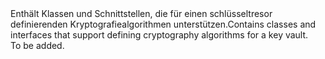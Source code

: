 <Namespace Name="Microsoft.Azure.KeyVault.Cryptography">
  <Docs>
    <summary><span data-ttu-id="d8643-101">Enthält Klassen und Schnittstellen, die für einen schlüsseltresor definierenden Kryptografiealgorithmen unterstützen.</span><span class="sxs-lookup"><span data-stu-id="d8643-101">Contains classes and interfaces that support defining cryptography algorithms for a key vault.</span></span></summary> 
    <remarks>To be added.</remarks>
  </Docs>
</Namespace>
